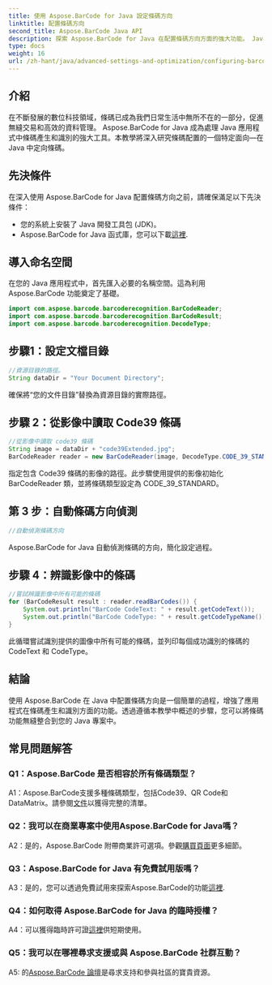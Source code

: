 ```yaml
---
title: 使用 Aspose.BarCode for Java 設定條碼方向
linktitle: 配置條碼方向
second_title: Aspose.BarCode Java API
description: 探索 Aspose.BarCode for Java 在配置條碼方向方面的強大功能。 Java 應用程式中無縫整合和識別的綜合指南。
type: docs
weight: 16
url: /zh-hant/java/advanced-settings-and-optimization/configuring-barcode-orientation/
---
```

## 介紹

在不斷發展的數位科技領域，條碼已成為我們日常生活中無所不在的一部分，促進無縫交易和高效的資料管理。 Aspose.BarCode for Java 成為處理 Java 應用程式中條碼產生和識別的強大工具。本教學將深入研究條碼配置的一個特定面向—在 Java 中定向條碼。

## 先決條件

在深入使用 Aspose.BarCode for Java 配置條碼方向之前，請確保滿足以下先決條件：

- 您的系統上安裝了 Java 開發工具包 (JDK)。
-  Aspose.BarCode for Java 函式庫，您可以下載[這裡](https://releases.aspose.com/barcode/java/).

## 導入命名空間

在您的 Java 應用程式中，首先匯入必要的名稱空間。這為利用 Aspose.BarCode 功能奠定了基礎。

```java
import com.aspose.barcode.barcoderecognition.BarCodeReader;
import com.aspose.barcode.barcoderecognition.BarCodeResult;
import com.aspose.barcode.barcoderecognition.DecodeType;


```

## 步驟1：設定文檔目錄

```java
//資源目錄的路徑。
String dataDir = "Your Document Directory";
```

確保將“您的文件目錄”替換為資源目錄的實際路徑。

## 步驟 2：從影像中讀取 Code39 條碼

```java
//從影像中讀取 code39 條碼
String image = dataDir + "code39Extended.jpg";
BarCodeReader reader = new BarCodeReader(image, DecodeType.CODE_39_STANDARD);
```

指定包含 Code39 條碼的影像的路徑。此步驟使用提供的影像初始化 BarCodeReader 類，並將條碼類型設定為 CODE_39_STANDARD。

## 第 3 步：自動條碼方向偵測

```java
//自動偵測條碼方向
```

Aspose.BarCode for Java 自動偵測條碼的方向，簡化設定過程。

## 步驟 4：辨識影像中的條碼

```java
//嘗試辨識影像中所有可能的條碼
for (BarCodeResult result : reader.readBarCodes()) {
    System.out.println("BarCode CodeText: " + result.getCodeText());
    System.out.println("BarCode CodeType: " + result.getCodeTypeName());
}
```

此循環嘗試識別提供的圖像中所有可能的條碼，並列印每個成功識別的條碼的 CodeText 和 CodeType。

## 結論

使用 Aspose.BarCode 在 Java 中配置條碼方向是一個簡單的過程，增強了應用程式在條碼產生和識別方面的功能。透過遵循本教學中概述的步驟，您可以將條碼功能無縫整合到您的 Java 專案中。

## 常見問題解答

### Q1：Aspose.BarCode 是否相容於所有條碼類型？

 A1：Aspose.BarCode支援多種條碼類型，包括Code39、QR Code和DataMatrix。請參閱[文件](https://reference.aspose.com/barcode/java/)以獲得完整的清單。

### Q2：我可以在商業專案中使用Aspose.BarCode for Java嗎？

 A2：是的，Aspose.BarCode 附帶商業許可選項。參觀[購買頁面](https://purchase.aspose.com/buy)更多細節。

### Q3：Aspose.BarCode for Java 有免費試用版嗎？

A3：是的，您可以透過免費試用來探索Aspose.BarCode的功能[這裡](https://releases.aspose.com/).

### Q4：如何取得 Aspose.BarCode for Java 的臨時授權？

 A4：可以獲得臨時許可證[這裡](https://purchase.aspose.com/temporary-license/)供短期使用。

### Q5：我可以在哪裡尋求支援或與 Aspose.BarCode 社群互動？

 A5: 的[Aspose.BarCode 論壇](https://forum.aspose.com/c/barcode/13)是尋求支持和參與社區的寶貴資源。